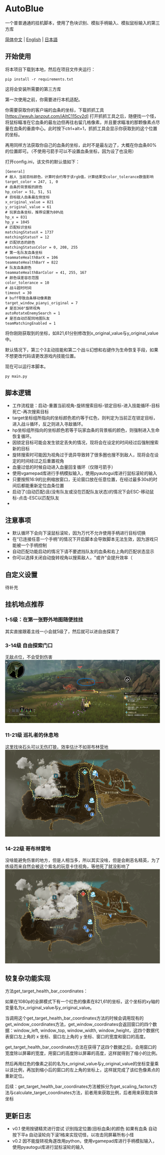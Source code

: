 # AutoBlue

一个普普通通的挂机脚本，使用了色块识别、模拟手柄输入、模拟鼠标输入的第三方库

[简体中文](README.zh-CN.md) | [English](README.md) | [日本語](README.jp.md)

## 开始使用

将本项目下载到本地，然后在项目文件夹运行：

```
pip install -r requirements.txt
```

这将会安装所需要的第三方库

第一次使用之前，你需要进行本机适配。

你需要获取你的客户端的血条的坐标，下载抓抓工具
[https://wwuh.lanzout.com/iAItC115cv2d]
打开抓抓工具之后，随便找一个怪，将鼠标瞄准在它血条的最左边但再往右留几格像素，并且要求瞄准的那颗像素点尽量在血条的垂直中心。此时按下ctrl+alt+1，抓抓工具会显示你获取到的这个位置的坐标。

再用同样方法获取你自己的血条的坐标，此时不是最左边了，大概在你血条80%的位置即可。（不使用弓箭手可以不设置血条坐标，因为设了也没用）

打开config.ini，该文件的默认值如下：

```
[General]
# 敌人 当前目标颜色，计算时会约等于该rgb值，计算结果受color_tolerance数值影响
target_color = 247, 1, 0
# 血条的背景板的颜色
hp_color = 51, 51, 51
# 目标敌人血条最左侧坐标
x_original_value = 821
y_original_value = 61
# 玩家血条坐标，推荐设置为80%处
hp_x = 831
hp_y = 1045
# 匹配标识坐标
matchingStatusX = 1737
matchingStatusY = 12
# 匹配状态的颜色
matchingStatusColor = 0, 208, 255
# 第一名队友血条坐标
teammateHealthBarX = 106
teammateHealthBarY = 822
# 队友血条颜色
teammateHealthBarColor = 41, 255, 167
# 颜色误差容忍范围
color_tolerance = 10
# 战斗超时时间
timeout = 30
# buff导致血条移动像素数
target_window_pianyi_original = 7
# 是否360°旋转视角
autoRotateEnemySearch = 1
# 是否自动匹配同地图队友
teamMatchingEnabled = 1
```

将你刚刚获取到的坐标，如821,61分别修改到x_original_value与y_original_value中。

默认情况下，第三个3主动技能和第二个战斗幻想和右键作为生命恢复手段，如果不想更改代码请更改游戏内技能位置。

现在可以运行本脚本。

```python
py main.py
```

## 脚本逻辑

- 工作流程是：启动-重置当前视角-旋转搜索目标-锁定目标-进入技能循环-目标死亡-再次搜索目标
- target坐标组所指向的坐标颜色若约等于红色，则判定为当前正在锁定目标，进入战斗循环，反之则进入寻敌循环。
- hp坐标组所指向的坐标颜色若等于玩家血条的背景板的颜色，则强制进入生命恢复循环。
- 因锁定目标可能会发生锁定丢失的情况，现将会在设定的时间经过后强制搜索新的目标
- 旋转搜索时可能因为视角过于诡异导致转了很多圈也搜不到敌人，现将会在设定的时间经过之后重置视角
- 血量过低的时候自动进入血量回复循环（仅限弓箭手）
- 使用vgamepad库进行手柄模拟输入，使用pyautogui库进行鼠标滚轮的输入
- 只要按照16:9的比例缩放窗口，无论窗口放在任意位置，在经过最多30s的时间后都能重新定位血条位置
- 启动了(自动匹配)且(没有队友或没在匹配队友状态)的情况下会ESC-移动鼠标-点击-ESC以匹配队友
- 

## 注意事项

- 默认循环下会向下滚鼠标滚轮，因为万代不允许使用手柄进行目标切换
- 在“已连接任意一个手柄”的情况下开启脚本会导致脚本无法生效，因为游戏只能被一个手柄控制
- 自动匹配功能启动的情况下请不要遮挡队友的血条和右上角的匹配状态显示
- 你可以选择关闭自动旋转视角以搜索敌人，"或许"会提升效率（

## 自定义设置

待补充

## 挂机地点推荐

### 1-5级：在第一张野外地图随便挂挂
其实直接跟着主线一小会就5级了，然后就可以进自由探索了

### 3-14级 自由探索门口
无敌点位，不会受到伤害
![img](https://raw.githubusercontent.com/lingyun67/AutoBlue/main/img/3-14.png)

### 11-21级 巡礼者的休息地
这里找块石头可以无伤打狼，效率估计不如哥布林营地
![img](https://raw.githubusercontent.com/lingyun67/AutoBlue/main/img/11-21.png)

### 14-22级 哥布林营地
没啥能避免伤害的地方，但是人相当多，所以其实没啥，但是会刷恶名精英，为了练级而来自然会被这个紫名的玩意卡住视角，等他死了就没影响了
![img](https://raw.githubusercontent.com/lingyun67/AutoBlue/main/img/14-22.png)

## 较复杂功能实现

方法get_target_health_bar_coordinates：

如果在1080p的全屏模式下有一个红色的像素在821,61的坐标，这个坐标的xy轴的变量名为x_original_value与y_original_value。

当调用这个get_target_health_bar_coordinates方法的时候会调用现有的get_window_coordinates方法，get_window_coordinates会返回窗口的四个数据：window_left, window_top, window_width, window_height，这四个数据代表窗口左上角的 x 坐标、窗口左上角的 y 坐标、窗口的宽度和窗口的高度。

get_target_health_bar_coordinates方法在获得了这四个数据之后，会用窗口的宽度除以屏幕的宽度，用窗口的高度除以屏幕的高度，这样就得到了缩小的比例。

然后再用红色的像素之前的名为x_original_value与y_original_value的坐标变量乘以该比例，再加到缩小后的窗口的左上角的坐标上，这样就完成了该红色像素点的重新定位。

后续：get_target_health_bar_coordinates方法被拆分为get_scaling_factors方法与calculate_target_coordinates方法，前者用来获取比例，后者用来获取具体坐标


## 更新日志

- v0.1 使用按键精灵进行尝试 识别指定位置(目标血条)的颜色 如果有血条 自动按下平a 自动滚轮向下滚1格来实现切怪，以攻击同屏幕所有小怪
- v0.2 因不能旋转视角遂改用python，使用vgamepad库进行手柄模拟输入，使用pyautogui库进行鼠标滚轮的输入
